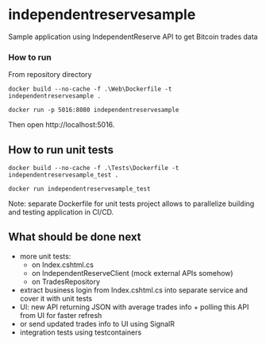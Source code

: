 # independentreservesample
Sample application using IndependentReserve API to get Bitcoin trades data

### How to run
From repository directory
```shell
docker build --no-cache -f .\Web\Dockerfile -t independentreservesample .
```

```shell
docker run -p 5016:8080 independentreservesample
```

Then open http://localhost:5016.

## How to run unit tests
```shell
docker build --no-cache -f .\Tests\Dockerfile -t independentreservesample_test .
```

```shell
docker run independentreservesample_test
```

Note: separate Dockerfile for unit tests project allows to parallelize building and testing application in CI/CD.

## What should be done next
- more unit tests: 
	- on Index.cshtml.cs
	- on IndependentReserveClient (mock external APIs somehow)
	- on TradesRepository
- extract business login from Index.cshtml.cs into separate service and cover it with unit tests
- UI: new API returning JSON with average trades info + polling this API from UI for faster refresh
- or send updated trades info to UI using SignalR
- integration tests using testcontainers